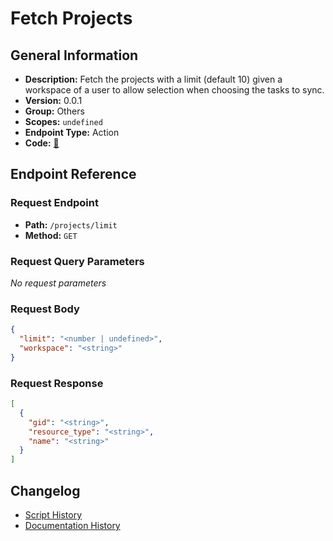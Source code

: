 # Fetch Projects

## General Information

- **Description:** Fetch the projects with a limit (default 10) given a workspace of a user to allow selection when choosing the tasks to sync.
- **Version:** 0.0.1
- **Group:** Others
- **Scopes:** `undefined`
- **Endpoint Type:** Action
- **Code:** [🔗](https://github.com/NangoHQ/integration-templates/tree/main/integrations/asana/actions/fetch-projects.ts)


## Endpoint Reference

### Request Endpoint

- **Path:** `/projects/limit`
- **Method:** `GET`

### Request Query Parameters

_No request parameters_

### Request Body

```json
{
  "limit": "<number | undefined>",
  "workspace": "<string>"
}
```

### Request Response

```json
[
  {
    "gid": "<string>",
    "resource_type": "<string>",
    "name": "<string>"
  }
]
```

## Changelog

- [Script History](https://github.com/NangoHQ/integration-templates/commits/main/integrations/asana/actions/fetch-projects.ts)
- [Documentation History](https://github.com/NangoHQ/integration-templates/commits/main/integrations/asana/actions/fetch-projects.md)

<!-- END  GENERATED CONTENT -->

